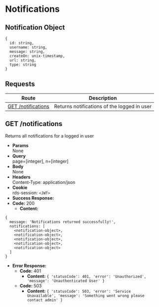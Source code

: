 # Notifications

## Notification Object

```
{
  id: string,
  username: string,
  message: string,
  createOn: unix-timestamp,
  url: string,
  type: string
}
```


## **Requests**

|               Route                |           Description           |
| :--------------------------------: | :-----------------------------: |
|      [GET /notifications](#get-notifications)      | Returns notifications of the logged in user |

## **GET /notifications**

Returns all notifications for a logged in user

- **Params**  
  None
- **Query**  
  page=[integer], n=[integer]
- **Body**  
  None
- **Headers**  
  Content-Type: application/json
- **Cookie**  
  rds-session: `<JWT>`
- **Success Response:**
- **Code:** 200
  - **Content:**

```
{
  message: 'Notifications returned successfully!',
  notifications: [
    <notification-object>,
    <notification-object>,
    <notification-object>,
    <notification-object>,
    <notification-object>
  ]
}
```

- **Error Response:**
  - **Code:** 401
    - **Content:** `{ 'statusCode': 401, 'error': 'Unauthorized', 'message': 'Unauthenticated User' }`
  - **Code:** 503
    - **Content:** `{ 'statusCode': 503, 'error': 'Service Unavailable', 'message': 'Something went wrong please contact admin' }`
